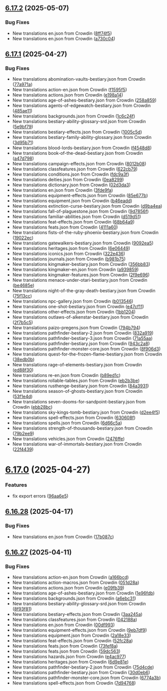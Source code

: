 ## [6.17.2](https://github.com/allnnde/pf2e-esp-translation/compare/v6.17.1...v6.17.2) (2025-05-07)


### Bug Fixes

* New translations en.json from Crowdin ([8ff74f5](https://github.com/allnnde/pf2e-esp-translation/commit/8ff74f51720f7efabbf346a1d768d73a2e25a546))
* New translations en.json from Crowdin ([a730c04](https://github.com/allnnde/pf2e-esp-translation/commit/a730c048761249a21459a912d3a33b0ceb22edfb))



## [6.17.1](https://github.com/allnnde/pf2e-esp-translation/compare/v6.17.0...v6.17.1) (2025-04-27)


### Bug Fixes

* New translations abomination-vaults-bestiary.json from Crowdin ([77a971a](https://github.com/allnnde/pf2e-esp-translation/commit/77a971a903e04ad6d16a69ef76e69d491360d6f8))
* New translations action-en.json from Crowdin ([f1595f5](https://github.com/allnnde/pf2e-esp-translation/commit/f1595f5f2a6052c1c00dd3f355e3f868421f6baa))
* New translations actions.json from Crowdin ([e198a14](https://github.com/allnnde/pf2e-esp-translation/commit/e198a14eac16c77fb3e73a938ea57fb4d67969bd))
* New translations age-of-ashes-bestiary.json from Crowdin ([258a859](https://github.com/allnnde/pf2e-esp-translation/commit/258a859676564b618c023ceacd6f6f76f209bc98))
* New translations agents-of-edgewatch-bestiary.json from Crowdin ([485ae11](https://github.com/allnnde/pf2e-esp-translation/commit/485ae1165edbcf29cfd954815b7d3c5df6a44db0))
* New translations backgrounds.json from Crowdin ([1c6c24f](https://github.com/allnnde/pf2e-esp-translation/commit/1c6c24f6007b23eda4c499028a0d27f0520d2fb8))
* New translations bestiary-ability-glossary-srd.json from Crowdin ([5e9bf79](https://github.com/allnnde/pf2e-esp-translation/commit/5e9bf79431dc788591db107f115186d6e97c3be4))
* New translations bestiary-effects.json from Crowdin ([1005c5d](https://github.com/allnnde/pf2e-esp-translation/commit/1005c5dbf0fe0f959a9573e47b345a317265dd18))
* New translations bestiary-family-ability-glossary.json from Crowdin ([3d95b71](https://github.com/allnnde/pf2e-esp-translation/commit/3d95b718b417fd6f1667593af9bdf4a3ddaf98ef))
* New translations blood-lords-bestiary.json from Crowdin ([f4548d8](https://github.com/allnnde/pf2e-esp-translation/commit/f4548d887284e49b36a917e1c3468dfbc041904e))
* New translations book-of-the-dead-bestiary.json from Crowdin ([a47d798](https://github.com/allnnde/pf2e-esp-translation/commit/a47d798a5e341e0765bf26d41e7c91b6e3e3b301))
* New translations campaign-effects.json from Crowdin ([8012b08](https://github.com/allnnde/pf2e-esp-translation/commit/8012b087f54242a0505488bb9a2bb86c78826a26))
* New translations classfeatures.json from Crowdin ([622cb79](https://github.com/allnnde/pf2e-esp-translation/commit/622cb79b94860e91ee3a8d12c4e480699ff3c683))
* New translations conditions.json from Crowdin ([fdc9a3f](https://github.com/allnnde/pf2e-esp-translation/commit/fdc9a3fb94b89a382ca13bb9e6ce914b5cd3f6fb))
* New translations deities.json from Crowdin ([0ea8299](https://github.com/allnnde/pf2e-esp-translation/commit/0ea8299ee12a4f35e213029e6f098a9308c22403))
* New translations dictionary.json from Crowdin ([02d3da3](https://github.com/allnnde/pf2e-esp-translation/commit/02d3da378cc779e3c2d5c8e45dd9c03a209d396a))
* New translations en.json from Crowdin ([3fde9fa](https://github.com/allnnde/pf2e-esp-translation/commit/3fde9fa974d2fdce8da447bdc20945e20290daf7))
* New translations equipment-effects.json from Crowdin ([85e677b](https://github.com/allnnde/pf2e-esp-translation/commit/85e677b2bbeb8c9a80bc042250634032353c8ba5))
* New translations equipment.json from Crowdin ([b46eadd](https://github.com/allnnde/pf2e-esp-translation/commit/b46eadd1efb01f13cf0a3f4b52ff2038ed50c8f6))
* New translations extinction-curse-bestiary.json from Crowdin ([d9ba4ea](https://github.com/allnnde/pf2e-esp-translation/commit/d9ba4ea6e502c062a57532249c4dfada6c8f1a3c))
* New translations fall-of-plaguestone.json from Crowdin ([9d7856f](https://github.com/allnnde/pf2e-esp-translation/commit/9d7856f9c8e01c81e96d321faac77fada3cb6e69))
* New translations familiar-abilities.json from Crowdin ([d519d51](https://github.com/allnnde/pf2e-esp-translation/commit/d519d51a7337cf0e6657827fd522864e2d590f13))
* New translations feat-effects.json from Crowdin ([68b64a9](https://github.com/allnnde/pf2e-esp-translation/commit/68b64a930d33351adad7d4b29119fa72ba6d5739))
* New translations feats.json from Crowdin ([4111a60](https://github.com/allnnde/pf2e-esp-translation/commit/4111a60fa41358e2094c685d6cd67c041fdad826))
* New translations fists-of-the-ruby-phoenix-bestiary.json from Crowdin ([19022ec](https://github.com/allnnde/pf2e-esp-translation/commit/19022ec06d39820fbee8c7c467ee6cab21db000b))
* New translations gatewalkers-bestiary.json from Crowdin ([9092ea5](https://github.com/allnnde/pf2e-esp-translation/commit/9092ea54bc79c180b81ae5a1cf43c157290ff4fa))
* New translations heritages.json from Crowdin ([6e06449](https://github.com/allnnde/pf2e-esp-translation/commit/6e06449dd651d5232f237d0f0f9e4e35d0486d75))
* New translations iconics.json from Crowdin ([322e436](https://github.com/allnnde/pf2e-esp-translation/commit/322e43628b20ed3f7a79eea8aa9336268674e118))
* New translations journals.json from Crowdin ([b981b75](https://github.com/allnnde/pf2e-esp-translation/commit/b981b75253d6df8c2f8e93a3c30d7ad68066541d))
* New translations kingmaker-bestiary.json from Crowdin ([356bb83](https://github.com/allnnde/pf2e-esp-translation/commit/356bb83eee93e21525f46ae1947519620cc1c3aa))
* New translations kingmaker-en.json from Crowdin ([a939859](https://github.com/allnnde/pf2e-esp-translation/commit/a9398598c56f8c84393e1c9ba1f4bd90373dea92))
* New translations kingmaker-features.json from Crowdin ([2f9e696](https://github.com/allnnde/pf2e-esp-translation/commit/2f9e69680007c5dd3c5358ed8bbca3f4c3b883d5))
* New translations menace-under-otari-bestiary.json from Crowdin ([be4685e](https://github.com/allnnde/pf2e-esp-translation/commit/be4685e8d90e2ee1d33939dc2fbbc4aeba5b78b8))
* New translations night-of-the-gray-death-bestiary.json from Crowdin ([75f13cc](https://github.com/allnnde/pf2e-esp-translation/commit/75f13ccfc5ff75e8d943c766cb23ca8acfd3cac3))
* New translations npc-gallery.json from Crowdin ([b013546](https://github.com/allnnde/pf2e-esp-translation/commit/b013546fadc1392f85468e28cf9ae1a236e879f4))
* New translations one-shot-bestiary.json from Crowdin ([e47cf11](https://github.com/allnnde/pf2e-esp-translation/commit/e47cf1179cd2c60c2b07cc1bbc7f69a43acc0e75))
* New translations other-effects.json from Crowdin ([1bb1204](https://github.com/allnnde/pf2e-esp-translation/commit/1bb12042ae30ccfd71f68b9829f67c0cd90e3f37))
* New translations outlaws-of-alkenstar-bestiary.json from Crowdin ([2f7b5c5](https://github.com/allnnde/pf2e-esp-translation/commit/2f7b5c5c2e1c63e1a0c42ebc8757f5d935fccf68))
* New translations paizo-pregens.json from Crowdin ([794b794](https://github.com/allnnde/pf2e-esp-translation/commit/794b7941c92989486f9c7991ec16792f0b59e5f4))
* New translations pathfinder-bestiary-2.json from Crowdin ([832a919](https://github.com/allnnde/pf2e-esp-translation/commit/832a9193ee2a0fd505b1f8ace4bf64080da1253b))
* New translations pathfinder-bestiary-3.json from Crowdin ([71a55aa](https://github.com/allnnde/pf2e-esp-translation/commit/71a55aa886bfa4568735e4140bcdf53a52a94fa7))
* New translations pathfinder-bestiary.json from Crowdin ([943c2a8](https://github.com/allnnde/pf2e-esp-translation/commit/943c2a836673cc2877fb129a2568afc47879b752))
* New translations pathfinder-monster-core.json from Crowdin ([8f906d3](https://github.com/allnnde/pf2e-esp-translation/commit/8f906d346166d2230721a884a679b276fa17a6ed))
* New translations quest-for-the-frozen-flame-bestiary.json from Crowdin ([38edb0b](https://github.com/allnnde/pf2e-esp-translation/commit/38edb0be99c4dd52f36b812a04757e1dd9e9fc65))
* New translations rage-of-elements-bestiary.json from Crowdin ([ed88f30](https://github.com/allnnde/pf2e-esp-translation/commit/ed88f300139f43c6788c347c08d64491bda7dc08))
* New translations re-en.json from Crowdin ([b89ed1c](https://github.com/allnnde/pf2e-esp-translation/commit/b89ed1cea243cd0923d9674d1fcd7b23e9727599))
* New translations rollable-tables.json from Crowdin ([eb2b3be](https://github.com/allnnde/pf2e-esp-translation/commit/eb2b3be6be0bdce127079186108d0c6fcb180bf2))
* New translations rusthenge-bestiary.json from Crowdin ([84a3931](https://github.com/allnnde/pf2e-esp-translation/commit/84a39312a80e49b52bb7bfcedc00ca69b2d22c67))
* New translations season-of-ghosts-bestiary.json from Crowdin ([53f1e4d](https://github.com/allnnde/pf2e-esp-translation/commit/53f1e4d9d580745e1079047d2e013d7c268c88c8))
* New translations seven-dooms-for-sandpoint-bestiary.json from Crowdin ([ebb28bc](https://github.com/allnnde/pf2e-esp-translation/commit/ebb28bce25c46827cfaa1e65038e6b574f220390))
* New translations sky-kings-tomb-bestiary.json from Crowdin ([d2ee4f5](https://github.com/allnnde/pf2e-esp-translation/commit/d2ee4f55be917c40bfe052bbd64fc6d574bd5d28))
* New translations spell-effects.json from Crowdin ([630608f](https://github.com/allnnde/pf2e-esp-translation/commit/630608f190ed0fedbe8c3d8692f57bd3ba1d8361))
* New translations spells.json from Crowdin ([6d66c5a](https://github.com/allnnde/pf2e-esp-translation/commit/6d66c5af9faecf7b8f6e576aa667059fd32de64b))
* New translations strength-of-thousands-bestiary.json from Crowdin ([79b2ee9](https://github.com/allnnde/pf2e-esp-translation/commit/79b2ee9e7558fdd969341ab0e04b4a1ca3a2b792))
* New translations vehicles.json from Crowdin ([2476ffe](https://github.com/allnnde/pf2e-esp-translation/commit/2476ffee375f7ff85f51cf81adeea57edb69b1b7))
* New translations war-of-immortals-bestiary.json from Crowdin ([22f4439](https://github.com/allnnde/pf2e-esp-translation/commit/22f443965507b2cbee38d515b76cbc6747feeec9))



# [6.17.0](https://github.com/allnnde/pf2e-esp-translation/compare/v6.16.28...v6.17.0) (2025-04-27)


### Features

* fix export errors ([96aa6e5](https://github.com/allnnde/pf2e-esp-translation/commit/96aa6e5177b03b5f54bb077ecd1f95f65278d9ee))



## [6.16.28](https://github.com/allnnde/pf2e-esp-translation/compare/v6.16.27...v6.16.28) (2025-04-17)


### Bug Fixes

* New translations en.json from Crowdin ([17b087c](https://github.com/allnnde/pf2e-esp-translation/commit/17b087c1832ad251e50dd270cccdf37e20574171))



## [6.16.27](https://github.com/allnnde/pf2e-esp-translation/compare/v6.16.26...v6.16.27) (2025-04-11)


### Bug Fixes

* New translations action-en.json from Crowdin ([a166bcd](https://github.com/allnnde/pf2e-esp-translation/commit/a166bcd32ea8edc705ebe620799caa85d7d41698))
* New translations action-macros.json from Crowdin ([051d28a](https://github.com/allnnde/pf2e-esp-translation/commit/051d28a484bddf554ce8736af95c70589f614d31))
* New translations actions.json from Crowdin ([e09fb39](https://github.com/allnnde/pf2e-esp-translation/commit/e09fb39df2f1d7e63e8bf029cbfe7ae44f2d5427))
* New translations age-of-ashes-bestiary.json from Crowdin ([1e96fdb](https://github.com/allnnde/pf2e-esp-translation/commit/1e96fdbc7596b9bada547dd638e59ed0282d310c))
* New translations backgrounds.json from Crowdin ([a6ebc31](https://github.com/allnnde/pf2e-esp-translation/commit/a6ebc31cae3874d8758c8128f1ece76161c2bb22))
* New translations bestiary-ability-glossary-srd.json from Crowdin ([8f93f81](https://github.com/allnnde/pf2e-esp-translation/commit/8f93f81e9eec0faeeaf150d8e680156464a3b6a3))
* New translations bestiary-effects.json from Crowdin ([3aa245a](https://github.com/allnnde/pf2e-esp-translation/commit/3aa245a9576a75944194eb2f458c3c3cc407a060))
* New translations classfeatures.json from Crowdin ([042188a](https://github.com/allnnde/pf2e-esp-translation/commit/042188a5fa8aa6aefd1e82a2cf960d72fc47e162))
* New translations en.json from Crowdin ([00df993](https://github.com/allnnde/pf2e-esp-translation/commit/00df99310ab3498ce780eeb837c8ddbece780e48))
* New translations equipment-effects.json from Crowdin ([9eb7df9](https://github.com/allnnde/pf2e-esp-translation/commit/9eb7df9d8ee58c6fbef26c1f68761655a672d2cf))
* New translations equipment.json from Crowdin ([2a18e33](https://github.com/allnnde/pf2e-esp-translation/commit/2a18e33327944a77ad7f93953cb1f27645750277))
* New translations feat-effects.json from Crowdin ([52fc28a](https://github.com/allnnde/pf2e-esp-translation/commit/52fc28a503626a0263dc5a58cdb0f9b917aeee88))
* New translations feats.json from Crowdin ([73fef8a](https://github.com/allnnde/pf2e-esp-translation/commit/73fef8a51e7b090ff40e0797c89a619999a6bf63))
* New translations feats.json from Crowdin ([59dc563](https://github.com/allnnde/pf2e-esp-translation/commit/59dc56368babcee8439d738d331ddb772db26237))
* New translations hazards.json from Crowdin ([e4ac977](https://github.com/allnnde/pf2e-esp-translation/commit/e4ac97798c5b9596e5a3ba718c50a8a07faea936))
* New translations heritages.json from Crowdin ([6d9e81e](https://github.com/allnnde/pf2e-esp-translation/commit/6d9e81ea462ca348b8a55929a54d449d6df327b9))
* New translations pathfinder-bestiary-2.json from Crowdin ([75d4cde](https://github.com/allnnde/pf2e-esp-translation/commit/75d4cde4c43473b0419bfc355a88b8f297bf6a3d))
* New translations pathfinder-bestiary.json from Crowdin ([30d0eb6](https://github.com/allnnde/pf2e-esp-translation/commit/30d0eb692cfba5ce8e7d9c0882a437dc5627428c))
* New translations pathfinder-monster-core.json from Crowdin ([6774a3b](https://github.com/allnnde/pf2e-esp-translation/commit/6774a3b5e5f2cfe9df6ef93121ac83d93561816e))
* New translations spell-effects.json from Crowdin ([7d94768](https://github.com/allnnde/pf2e-esp-translation/commit/7d9476846435b92f27e165a98771240ac285d49b))



